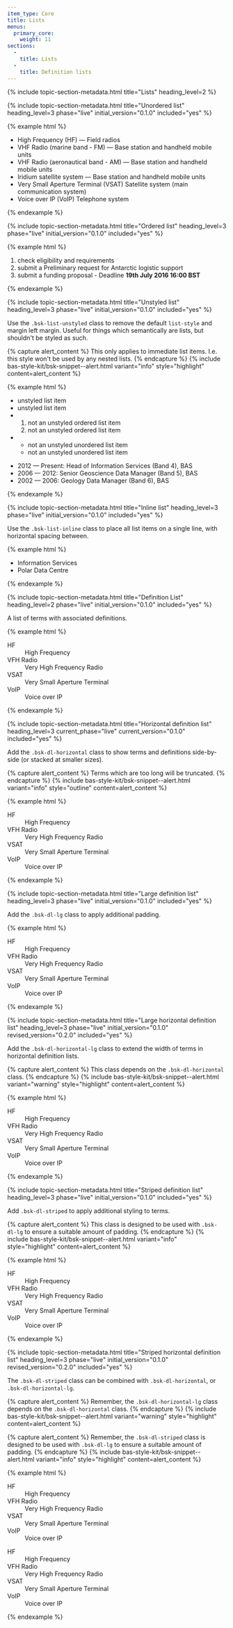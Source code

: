 ```yaml
---
item_type: Core
title: Lists
menus:
  primary_core:
    weight: 11
sections:
  -
    title: Lists
  -
    title: Definition lists
---
```


{% include topic-section-metadata.html
  title="Lists"
  heading_level=2
%}

{% include topic-section-metadata.html
  title="Unordered list"
  heading_level=3
  phase="live"
  initial_version="0.1.0"
  included="yes"
%}

{% example html %}
<ul>
  <li>High Frequency (HF) &mdash; Field radios</li>
  <li>VHF Radio (marine band - FM) &mdash; Base station and handheld mobile units</li>
  <li>VHF Radio (aeronautical band - AM) &mdash; Base station and handheld mobile units</li>
  <li>Iridium satellite system &mdash; Base station and handheld mobile units</li>
  <li>Very Small Aperture Terminal (VSAT) Satellite system (main communication system)</li>
  <li>Voice over IP (VoIP) Telephone system</li>
</ul>
{% endexample %}

{% include topic-section-metadata.html
  title="Ordered list"
  heading_level=3
  phase="live"
  initial_version="0.1.0"
  included="yes"
%}

{% example html %}
<ol>
  <li>check eligibility and requirements</li>
  <li>submit a Preliminary request for Antarctic logistic support</li>
  <li>submit a funding proposal - Deadline <strong>19th July 2016 16:00 BST</strong></li>
</ol>
{% endexample %}

{% include topic-section-metadata.html
  title="Unstyled list"
  heading_level=3
  phase="live"
  initial_version="0.1.0"
  included="yes"
%}

Use the `.bsk-list-unstyled` class to remove the default `list-style` and margin left margin. Useful for things which
semantically are lists, but shouldn't be styled as such.

{% capture alert_content %}
This only applies to immediate list items. I.e. this style won't be used by any nested lists.
{% endcapture %}
{% include bas-style-kit/bsk-snippet--alert.html
  variant="info"
  style="highlight"
  content=alert_content
%}

{% example html %}
<ul class="bsk-list-unstyled">
  <li>unstyled list item</li>
  <li>unstyled list item</li>
  <li>
    <ol>
      <li>not an unstyled ordered list item</li>
      <li>not an unstyled ordered list item</li>
    </ol>
  </li>
  <li>
    <ul>
      <li>not an unstyled unordered list item</li>
      <li>not an unstyled unordered list item</li>
    </ul>
  </li>
</ul>

<ul class="bsk-list-unstyled">
  <li>2012 &mdash; Present: Head of Information Services (Band 4), BAS</li>
  <li>2006 &mdash; 2012: Senior Geoscience Data Manager (Band 5), BAS</li>
  <li>2002 &mdash; 2006: Geology Data Manager (Band 6), BAS</li>
</ul>
{% endexample %}

{% include topic-section-metadata.html
  title="Inline list"
  heading_level=3
  phase="live"
  initial_version="0.1.0"
  included="yes"
%}

Use the `.bsk-list-inline` class to place all list items on a single line, with horizontal spacing between.

{% example html %}
<ul class="bsk-list-inline">
  <li>Information Services</li>
  <li>Polar Data Centre</li>
</ul>
{% endexample %}

{% include topic-section-metadata.html
  title="Definition List"
  heading_level=2
  phase="live"
  initial_version="0.1.0"
  included="yes"
%}

A list of terms with associated definitions.

{% example html %}
<dl>
  <dt>HF</dt>
    <dd>High Frequency</dd>
  <dt>VFH Radio</dt>
    <dd>Very High Frequency Radio</dd>
  <dt>VSAT</dt>
    <dd>Very Small Aperture Terminal</dd>
  <dt>VoIP</dt>
    <dd>Voice over IP</dd>
</dl>
{% endexample %}

{% include topic-section-metadata.html
  title="Horizontal definition list"
  heading_level=3
  current_phase="live"
  current_version="0.1.0"
  included="yes"
%}

Add the `.bsk-dl-horizontal` class to show terms and definitions side-by-side (or stacked at smaller sizes).

{% capture alert_content %}
Terms which are too long will be truncated.
{% endcapture %}
{% include bas-style-kit/bsk-snippet--alert.html
  variant="info"
  style="outline"
  content=alert_content
%}

{% example html %}
<dl class="bsk-dl-horizontal">
  <dt>HF</dt>
    <dd>High Frequency</dd>
  <dt>VFH Radio</dt>
    <dd>Very High Frequency Radio</dd>
  <dt>VSAT</dt>
    <dd>Very Small Aperture Terminal</dd>
  <dt>VoIP</dt>
    <dd>Voice over IP</dd>
</dl>
{% endexample %}

{% include topic-section-metadata.html
  title="Large definition list"
  heading_level=3
  phase="live"
  initial_version="0.1.0"
  included="yes"
%}

Add the `.bsk-dl-lg` class to apply additional padding.

{% example html %}
<dl class="bsk-dl-lg">
  <dt>HF</dt>
    <dd>High Frequency</dd>
  <dt>VFH Radio</dt>
    <dd>Very High Frequency Radio</dd>
  <dt>VSAT</dt>
    <dd>Very Small Aperture Terminal</dd>
  <dt>VoIP</dt>
    <dd>Voice over IP</dd>
</dl>
{% endexample %}

{% include topic-section-metadata.html
  title="Large horizontal definition list"
  heading_level=3
  phase="live"
  initial_version="0.1.0"
  revised_version="0.2.0"
  included="yes"
%}

Add the `.bsk-dl-horizontal-lg` class to extend the width of terms in horizontal
definition lists.

{% capture alert_content %}
This class depends on the `.bsk-dl-horizontal` class.
{% endcapture %}
{% include bas-style-kit/bsk-snippet--alert.html
  variant="warning"
  style="highlight"
  content=alert_content
%}

{% example html %}
<dl class="bsk-dl-horizontal bsk-dl-horizontal-lg">
  <dt>HF</dt>
    <dd>High Frequency</dd>
  <dt>VFH Radio</dt>
    <dd>Very High Frequency Radio</dd>
  <dt>VSAT</dt>
    <dd>Very Small Aperture Terminal</dd>
  <dt>VoIP</dt>
    <dd>Voice over IP</dd>
</dl>
{% endexample %}

{% include topic-section-metadata.html
  title="Striped definition list"
  heading_level=3
  phase="live"
  initial_version="0.1.0"
  included="yes"
%}

Add `.bsk-dl-striped` to apply additional styling to terms.

{% capture alert_content %}
This class is designed to be used with `.bsk-dl-lg` to ensure a suitable amount of padding.
{% endcapture %}
{% include bas-style-kit/bsk-snippet--alert.html
  variant="info"
  style="highlight"
  content=alert_content
%}

{% example html %}
<dl class="bsk-dl-lg bsk-dl-striped">
  <dt>HF</dt>
    <dd>High Frequency</dd>
  <dt>VFH Radio</dt>
    <dd>Very High Frequency Radio</dd>
  <dt>VSAT</dt>
    <dd>Very Small Aperture Terminal</dd>
  <dt>VoIP</dt>
    <dd>Voice over IP</dd>
</dl>
{% endexample %}

{% include topic-section-metadata.html
  title="Striped horizontal definition list"
  heading_level=3
  phase="live"
  initial_version="0.1.0"
  revised_version="0.2.0"
  included="yes"
%}

The `.bsk-dl-striped` class can be combined with `.bsk-dl-horizontal`, or `.bsk-dl-horizontal-lg`.

{% capture alert_content %}
Remember, the `.bsk-dl-horizontal-lg` class depends on the `.bsk-dl-horizontal` class.
{% endcapture %}
{% include bas-style-kit/bsk-snippet--alert.html
  variant="warning"
  style="highlight"
  content=alert_content
%}

{% capture alert_content %}
Remember, the `.bsk-dl-striped` class is designed to be used with `.bsk-dl-lg` to ensure a suitable amount of padding.
{% endcapture %}
{% include bas-style-kit/bsk-snippet--alert.html
  variant="info"
  style="highlight"
  content=alert_content
%}

{% example html %}
<dl class="bsk-dl-lg bsk-dl-striped bsk-dl-horizontal">
  <dt>HF</dt>
    <dd>High Frequency</dd>
  <dt>VFH Radio</dt>
    <dd>Very High Frequency Radio</dd>
  <dt>VSAT</dt>
    <dd>Very Small Aperture Terminal</dd>
  <dt>VoIP</dt>
    <dd>Voice over IP</dd>
</dl>

<dl class="bsk-dl-lg bsk-dl-striped bsk-dl-horizontal bsk-dl-horizontal-lg">
  <dt>HF</dt>
    <dd>High Frequency</dd>
  <dt>VFH Radio</dt>
    <dd>Very High Frequency Radio</dd>
  <dt>VSAT</dt>
    <dd>Very Small Aperture Terminal</dd>
  <dt>VoIP</dt>
    <dd>Voice over IP</dd>
</dl>
{% endexample %}
